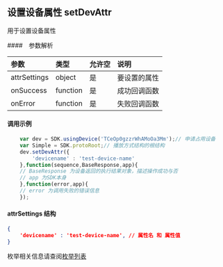 
## 设置设备属性 setDevAttr <a name="setDevAttr" id="setDevAttr" />

用于设置设备属性

####　参数解析

| 参数           | 类型          | 允许空      | 说明         |
|:-------------- |:--------------|:------------|:-------------|
| attrSettings   | object        | 是          | 要设置的属性 | 
| onSuccess      | function      | 是          | 成功回调函数 |
| onError        | function      | 是          | 失败回调函数 |

#### 调用示例

``` javascript
    var dev = SDK.usingDevice('TCeOp0gzzrWhAMoOa3Mm');// 申请占用设备
    var Simple = SDK.protoRoot;// 播放方式结构的根结构
    dev.setDevAttr({
        'devicename' : 'test-device-name'
    },function(sequence,BaseResponse,app){
    // BaseResponse 为设备返回的执行结果对象，描述操作成功与否
    // app 为SDK本身
    },function(error,app){
    // error 为调用失败的错误信息
    }); 
```

#### attrSettings 结构

``` json
{
    'devicename' : 'test-device-name', // 属性名 和 属性值
}
```
枚举相关信息请查阅[枚举列表](/Enum-list.md)